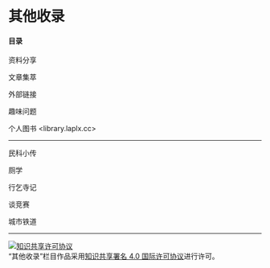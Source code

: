 # 其他收录

#### 目录

资料分享

文章集萃

外部链接

趣味问题

个人图书 <library.laplx.cc>

---

民科小传

厕学

行乞寺记

谈竞赛

城市铁道

---

<a rel="license" href="http://creativecommons.org/licenses/by/4.0/"><img alt="知识共享许可协议" style="border-width:0" src="https://i.creativecommons.org/l/by/4.0/88x31.png" /></a><br />“其他收录”栏目作品采用<a rel="license" href="http://creativecommons.org/licenses/by/4.0/">知识共享署名 4.0 国际许可协议</a>进行许可。
